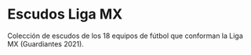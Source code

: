 # Escudos Liga MX

Colección de escudos de los 18 equipos de fútbol que conforman la Liga MX (Guardiantes 2021).
